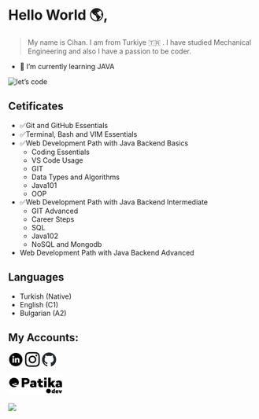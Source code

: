 # Hello World 🌎, 

> My name is Cihan. I am from Turkiye 🇹🇷 . I have studied Mechanical Engineering and also I have a passion to be coder.

- 🌱 I’m currently learning JAVA

![let’s code](https://github.com/cihangr/cihangr/assets/138358253/162936b3-9cb3-4746-a619-3b243ac81a61)

## Cetificates

- ✅Git and GitHub Essentials
- ✅Terminal, Bash and VIM Essentials
- ✅Web Development Path with Java Backend Basics
  * Coding Essentials
  * VS Code Usage
  * GIT
  * Data Types and Algorithms
  * Java101
  * OOP
- ✅Web Development Path with Java Backend Intermediate
  * GIT Advanced
  * Career Steps
  * SQL
  * Java102
  * NoSQL and Mongodb
- Web Development Path with Java Backend Advanced

## Languages

- Turkish (Native)
- English (C1)
- Bulgarian (A2)

## My Accounts:
[<img src="Linkedin_circle_black-512.png" width="30" height="30">](https://www.linkedin.com/in/cihangr/) [<img src="instablacklogo.png" width="30" height="30">](https://www.instagram.com/codemantis/) [<img src="github-mark.png" width="30" height="30">](https://github.com/cihangr)

[<img src="patikablack.png" width="112" height="40">](https://academy.patika.dev/profile)

[![](https://visitcount.itsvg.in/api?id=cihangr&label=Profile%20Views&color=12&icon=0&pretty=true)](https://visitcount.itsvg.in)

